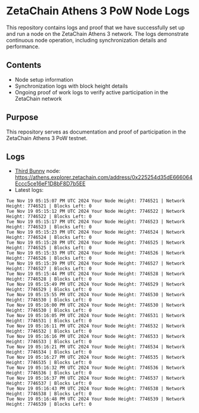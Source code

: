 # ZetaChain Athens 3 PoW Node Logs
This repository contains logs and proof that we have successfully set up and run a node on the ZetaChain Athens 3 network. The logs demonstrate continuous node operation, including synchronization details and performance.

## Contents
- Node setup information
- Synchronization logs with block height details
- Ongoing proof of work logs to verify active participation in the ZetaChain network

## Purpose
This repository serves as documentation and proof of participation in the ZetaChain Athens 3 PoW testnet.

## Logs

- [Third Bunny](https://thirdbunny.xyz/) node: https://athens.explorer.zetachain.com/address/0x225254d35dE666064Eccc5ce16eF1D8bF8D7b5EE
- Latest logs:
```
Tue Nov 19 05:15:07 PM UTC 2024 Your Node Height: 7746521 | Network Height: 7746521 | Blocks Left: 0
Tue Nov 19 05:15:12 PM UTC 2024 Your Node Height: 7746522 | Network Height: 7746522 | Blocks Left: 0
Tue Nov 19 05:15:17 PM UTC 2024 Your Node Height: 7746523 | Network Height: 7746523 | Blocks Left: 0
Tue Nov 19 05:15:23 PM UTC 2024 Your Node Height: 7746524 | Network Height: 7746524 | Blocks Left: 0
Tue Nov 19 05:15:28 PM UTC 2024 Your Node Height: 7746525 | Network Height: 7746525 | Blocks Left: 0
Tue Nov 19 05:15:33 PM UTC 2024 Your Node Height: 7746526 | Network Height: 7746526 | Blocks Left: 0
Tue Nov 19 05:15:39 PM UTC 2024 Your Node Height: 7746527 | Network Height: 7746527 | Blocks Left: 0
Tue Nov 19 05:15:44 PM UTC 2024 Your Node Height: 7746528 | Network Height: 7746528 | Blocks Left: 0
Tue Nov 19 05:15:49 PM UTC 2024 Your Node Height: 7746529 | Network Height: 7746529 | Blocks Left: 0
Tue Nov 19 05:15:55 PM UTC 2024 Your Node Height: 7746530 | Network Height: 7746530 | Blocks Left: 0
Tue Nov 19 05:16:00 PM UTC 2024 Your Node Height: 7746530 | Network Height: 7746530 | Blocks Left: 0
Tue Nov 19 05:16:05 PM UTC 2024 Your Node Height: 7746531 | Network Height: 7746531 | Blocks Left: 0
Tue Nov 19 05:16:11 PM UTC 2024 Your Node Height: 7746532 | Network Height: 7746532 | Blocks Left: 0
Tue Nov 19 05:16:16 PM UTC 2024 Your Node Height: 7746533 | Network Height: 7746533 | Blocks Left: 0
Tue Nov 19 05:16:21 PM UTC 2024 Your Node Height: 7746534 | Network Height: 7746534 | Blocks Left: 0
Tue Nov 19 05:16:27 PM UTC 2024 Your Node Height: 7746535 | Network Height: 7746535 | Blocks Left: 0
Tue Nov 19 05:16:32 PM UTC 2024 Your Node Height: 7746536 | Network Height: 7746536 | Blocks Left: 0
Tue Nov 19 05:16:37 PM UTC 2024 Your Node Height: 7746537 | Network Height: 7746537 | Blocks Left: 0
Tue Nov 19 05:16:43 PM UTC 2024 Your Node Height: 7746538 | Network Height: 7746538 | Blocks Left: 0
Tue Nov 19 05:16:48 PM UTC 2024 Your Node Height: 7746539 | Network Height: 7746539 | Blocks Left: 0
```
